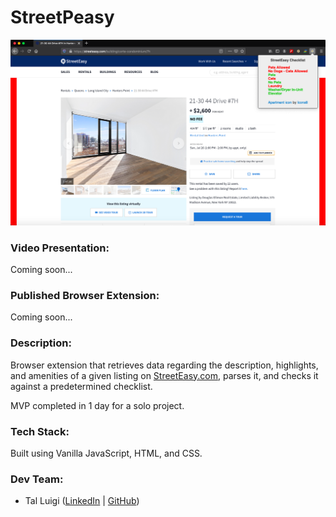 # StreetPeasy

![StreetPeasy Screenshot](./screenshot.png)

### Video Presentation:

Coming soon...

### Published Browser Extension:

Coming soon...

### Description:

Browser extension that retrieves data regarding the description, highlights, and amenities of a given listing on [StreetEasy.com](https://streeteasy.com), parses it, and checks it against a predetermined checklist.

MVP completed in 1 day for a solo project.

### Tech Stack:

Built using Vanilla JavaScript, HTML, and CSS.

### Dev Team:

- Tal Luigi ([LinkedIn](https://www.linkedin.com/in/talluigi) | [GitHub](https://github.com/luigilegion))
